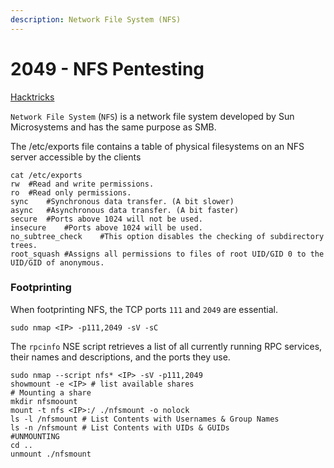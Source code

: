 ```yaml
---
description: Network File System (NFS)
---
```


# 2049 - NFS Pentesting

[Hacktricks](https://book.hacktricks.xyz/pentesting/nfs-service-pentesting)

`Network File System` (`NFS`) is a network file system developed by Sun Microsystems and has the same purpose as SMB.

The  /etc/exports file contains a table of physical filesystems on an NFS server accessible by the clients

```
cat /etc/exports
rw	#Read and write permissions.
ro	#Read only permissions.
sync	#Synchronous data transfer. (A bit slower)
async	#Asynchronous data transfer. (A bit faster)
secure	#Ports above 1024 will not be used.
insecure	#Ports above 1024 will be used.
no_subtree_check	#This option disables the checking of subdirectory trees.
root_squash	#Assigns all permissions to files of root UID/GID 0 to the UID/GID of anonymous.
```

### Footprinting

When footprinting NFS, the TCP ports `111` and `2049` are essential.

```
sudo nmap <IP> -p111,2049 -sV -sC
```

The `rpcinfo` NSE script retrieves a list of all currently running RPC services, their names and descriptions, and the ports they use.

```
sudo nmap --script nfs* <IP> -sV -p111,2049
showmount -e <IP> # list available shares
# Mounting a share
mkdir nfsmoount
mount -t nfs <IP>:/ ./nfsmount -o nolock
ls -l /nfsmount # List Contents with Usernames & Group Names
ls -n /nfsmount # List Contents with UIDs & GUIDs
#UNMOUNTING
cd .. 
unmount ./nfsmount 
```
